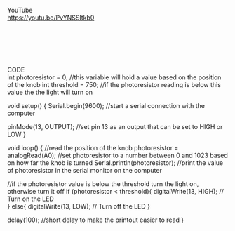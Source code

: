 YouTube
</br>
https://youtu.be/PvYNSSltkb0
</br>
</br>
</br>
</br>
</br>
</br>
</br>
CODE
</br>
int photoresistor = 0;              //this variable will hold a value based on the position of the knob
int threshold = 750;                //if the photoresistor reading is below this value the the light will turn on

void setup()
{
  Serial.begin(9600);               //start a serial connection with the computer
  
  pinMode(13, OUTPUT);              //set pin 13 as an output that can be set to HIGH or LOW
}

void loop()
{
  //read the position of the knob
  photoresistor = analogRead(A0);   //set photoresistor to a number between 0 and 1023 based on how far the knob is turned
  Serial.println(photoresistor);    //print the value of photoresistor in the serial monitor on the computer

  //if the photoresistor value is below the threshold turn the light on, otherwise turn it off
  if (photoresistor < threshold){
    digitalWrite(13, HIGH);         // Turn on the LED  
  } else{
    digitalWrite(13, LOW);          // Turn off the LED
  }

  delay(100);                       //short delay to make the printout easier to read
}
